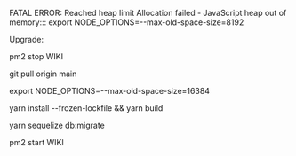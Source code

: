 FATAL ERROR: Reached heap limit Allocation failed - JavaScript heap out of memory:::
export NODE_OPTIONS=--max-old-space-size=8192



Upgrade: 

pm2 stop WIKI

git pull origin main

export NODE_OPTIONS=--max-old-space-size=16384

yarn install --frozen-lockfile && yarn build

yarn sequelize db:migrate

pm2 start WIKI

